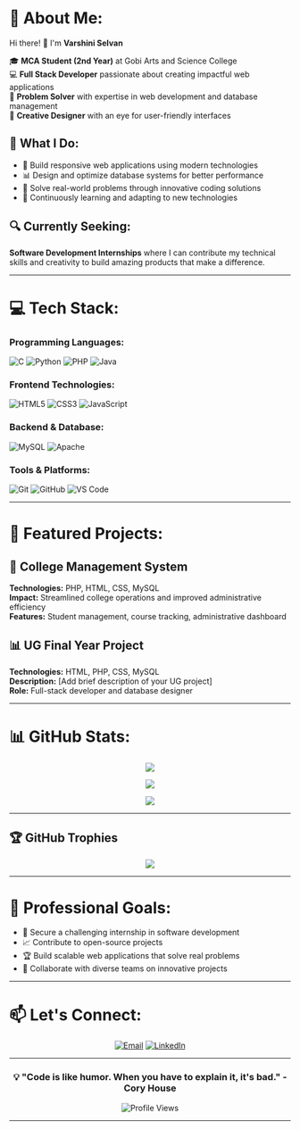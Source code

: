 # 💫 About Me:
Hi there! 👋 I'm **Varshini Selvan**

🎓 **MCA Student (2nd Year)** at Gobi Arts and Science College  
💻 **Full Stack Developer** passionate about creating impactful web applications  
🚀 **Problem Solver** with expertise in web development and database management  
🎨 **Creative Designer** with an eye for user-friendly interfaces  

## 🌟 What I Do:
- 🔧 Build responsive web applications using modern technologies
- 📊 Design and optimize database systems for better performance  
- 🎯 Solve real-world problems through innovative coding solutions
- 🌱 Continuously learning and adapting to new technologies

## 🔍 Currently Seeking:
**Software Development Internships** where I can contribute my technical skills and creativity to build amazing products that make a difference.

---

# 💻 Tech Stack:
### Programming Languages:
![C](https://img.shields.io/badge/c-%2300599C.svg?style=for-the-badge&logo=c&logoColor=white) 
![Python](https://img.shields.io/badge/python-3670A0?style=for-the-badge&logo=python&logoColor=ffdd54) 
![PHP](https://img.shields.io/badge/php-%23777BB4.svg?style=for-the-badge&logo=php&logoColor=white)
![Java](https://img.shields.io/badge/java-%23ED8B00.svg?style=for-the-badge&logo=openjdk&logoColor=white)

### Frontend Technologies:
![HTML5](https://img.shields.io/badge/html5-%23E34F26.svg?style=for-the-badge&logo=html5&logoColor=white) 
![CSS3](https://img.shields.io/badge/css3-%231572B6.svg?style=for-the-badge&logo=css3&logoColor=white) 
![JavaScript](https://img.shields.io/badge/javascript-%23323330.svg?style=for-the-badge&logo=javascript&logoColor=%23F7DF1E)


### Backend & Database:
![MySQL](https://img.shields.io/badge/mysql-4479A1.svg?style=for-the-badge&logo=mysql&logoColor=white) 
![Apache](https://img.shields.io/badge/apache-%23D42029.svg?style=for-the-badge&logo=apache&logoColor=white)

### Tools & Platforms:
![Git](https://img.shields.io/badge/git-%23F05033.svg?style=for-the-badge&logo=git&logoColor=white)
![GitHub](https://img.shields.io/badge/github-%23121011.svg?style=for-the-badge&logo=github&logoColor=white)
![VS Code](https://img.shields.io/badge/Visual%20Studio%20Code-0078d7.svg?style=for-the-badge&logo=visual-studio-code&logoColor=white)

---

# 🚀 Featured Projects:
## 🏫 College Management System
**Technologies:** PHP, HTML, CSS, MySQL  
**Impact:** Streamlined college operations and improved administrative efficiency  
**Features:** Student management, course tracking, administrative dashboard

## 📊 UG Final Year Project
**Technologies:** HTML, PHP, CSS, MySQL  
**Description:** [Add brief description of your UG project]  
**Role:** Full-stack developer and database designer

---

# 📊 GitHub Stats:
<div align="center">
  
![](https://github-readme-stats.vercel.app/api?username=Varsh-mca&theme=tokyonight&hide_border=false&include_all_commits=true&count_private=false)

![](https://github-readme-streak-stats.herokuapp.com/?user=Varsh-mca&theme=tokyonight&hide_border=false)

![](https://github-readme-stats.vercel.app/api/top-langs/?username=Varsh-mca&theme=tokyonight&hide_border=false&include_all_commits=true&count_private=false&layout=compact)

</div>

---

## 🏆 GitHub Trophies
<div align="center">
  
![](https://github-profile-trophy.vercel.app/?username=Varsh-mca&theme=tokyonight&no-frame=false&no-bg=false&margin-w=4)

</div>

---

# 🌟 Professional Goals:
- 🎯 Secure a challenging internship in software development
- 📈 Contribute to open-source projects
- 🏆 Build scalable web applications that solve real problems
- 🤝 Collaborate with diverse teams on innovative projects

---

# 📫 Let's Connect:
<div align="center">
  
[![Email](https://img.shields.io/badge/Email-varshini12cs@gmail.com-red?style=for-the-badge&logo=gmail&logoColor=white)](mailto:varshini12cs@gmail.com)
[![LinkedIn](https://img.shields.io/badge/LinkedIn-Varshini%20Selvan-blue?style=for-the-badge&logo=linkedin&logoColor=white)](https://www.linkedin.com/in/varshini-selvan)

</div>

---

<div align="center">
  
### 💡 "Code is like humor. When you have to explain it, it's bad." - Cory House

![Profile Views](https://visitcount.itsvg.in/api?id=Varsh-mca&icon=0&color=0)

</div>

---
<!-- Proudly created with GPRM ( https://gprm.itsvg.in ) -->
